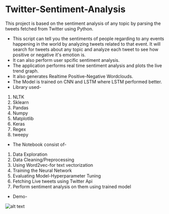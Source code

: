 # Twitter-Sentiment-Analysis
This project is based on the sentiment analysis of any topic by parsing the tweets fetched from Twitter using Python.

- This script can tell you the sentiments of people regarding to any events happening in the world by analyzing tweets related to that event. It will search for tweets about any topic and analyze each tweet to see how positive or negative it's emotion is.
- It can also perform user spcific sentiment analysis.
- The application performs real time sentiment analysis and plots the live trend graph.
- It also generates Realtime Positive-Negative Wordclouds.
- The Model is trained on CNN and LSTM where LSTM performed better.
- Library used-
1. NLTK
2. Sklearn
3. Pandas
4. Numpy
5. Matplotlib
6. Keras
7. Regex
8. tweepy

- The Notebook consist of-
1. Data Exploration
2. Data Cleaning/Preprocessing
3. Using Word2vec-for text vectorization
4. Training the Neural Network
5. Evaluating Model-Hyperparameter Tuning
6. Fetching Live tweets using Twitter Api
7. Perform sentiment analysis on them using trained model

- Demo-

![alt text](https://user-images.githubusercontent.com/26934447/57197187-bb93ca00-6f81-11e9-9df9-5be752addc2e.gif)






